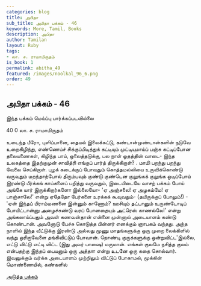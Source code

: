 ```yaml
---
categories: blog
title: அபிதா
sub_title: அபிதா பக்கம் - 46
keywords: More, Tamil, Books
description: அபிதா
author: Tamilan
layout: Ruby
tags:
- லா. ச. ராமாமிருதம்
is_book: 1
permalink: abitha_49
featured: /images/noolkal_96_6.png
order: 49
---
```

## அபிதா பக்கம் - 46

இந்த பக்கம் மெய்ப்பு பார்க்கப்படவில்லை

﻿40 0 லா. ச. ராமாமிருதம்

உடைந்த பீரோ, புளிப்பானை, தையல் இலைக்கட்டு, கண்டான்முண்டான்களின் நடுவே உறைகிழிந்து, எண்ணெய்ச் சிக்குப்பிடித்துக் கட்டியும் முட்டியுமாய்ப் பஞ்சு கட்டிப்போன தலையணைகள், கிழிந்த பாய், ஒலைத்தடுக்கு, பல நாள் ஓதத்தின் வாடை- இந்த உலகத்தை இதற்குமுன் சாவித்ரி எங்குப் பார்த் திருக்கிறாள்? . மாமி பறந்து பறந்து வேலை செய்கிறாள். புழக் கடைக்குப் போவதும் கொத்தமல்லியை உருவிக்கொண்டு வருவதும் மறந்தாற்போல் திரும்பவும் குண்டு குண்டென குலுங்கக் குலுங்க ஒடிப்போய் இரண்டு பீர்க்கங் காய்களைப் பறித்து வருவதும், இடையிடையே வாசற் பக்கம் போய் அங்கே யார் இருக்கிறார்களோ இல்லையோ- 'ஏ அஞ்சலை! ஏ அழகம்மே! ஏ பாஞ்சாலே!' என்று ஏதேதோ பேர்களை உரக்கக் கூவுவதும்- (தயிருக்குப் போலும்!) - 'ஏன் இந்தப் பிராம்மணனை இன்னும் காணோம்? ஊசியும் தட்டானும் உருண்டோடிப் போயிட்டான்னு அழைச்சுண்டு வரப் போனதையும் அட்ரெஸ் காணல்லே!' என்று அங்கலாய்ப்பதும் அவள் கணவன்தான் என்னை முன்னால் அடையாளம் கண்டு கொண்டான். அவனோடு பேச்சு கொடுத்த பின்னர் எனக்கும் ஞாபகம் வந்தது. அந்த நாளில் இந்த வீட்டுக்கு இரண்டு அல்லது மூணு மாதங்களுக்கு ஒரு முறை லைக்கிளில் வந்து ஒரிருவேளை தங்கிவிட்டுப் போவான். நொண்டி குருக்களுக்கு ஒன்றுவிட்ட'இல்லை, எட்டு விட்டு எட்டி விட்ட (இது அவர் பாஷை) மருமான். எங்கள் குலமே நசித்த குலம் என்பதற்கு இந்தப் பையனும் ஒரு அத்தாr என்று உடனே ஒரு கதை சொல்வார். இவனுக்கும் வர்க்க அடையாளம் முற்றிலும் விட்டுப் போகாமல், மூக்கின் மொண்ணையில், கண்களில்

[அடுத்த பக்கம்](abitha_50)